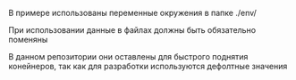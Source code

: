 В примере использованы переменные окружения в папке ./env/

При использовании данные в файлах должны быть обязательно поменяны

В данном репозитории они оставлены для быстрого поднятия конейнеров, так как для разработки используются дефолтные значения